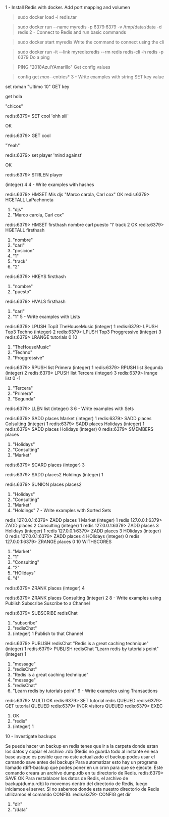 1 - Install Redis with docker.
Add port mapping and volumen

> sudo docker load -i redis.tar

> sudo docker run --name myredis -p 6379:6379 -v /tmp/data:/data -d redis
2 - Connect to Redis and run basic commands

> sudo docker start myredis
Write the command to connect using the cli

> sudo docker run -it --link myredis:redis --rm redis redis-cli -h redis -p 6379
Do a ping

> PING "2018AzulYAmarillo"
Get config values

> config get *max-*-entries*
3 - Write examples with string
SET key value

set roman "Ultimo 10"
GET key

get hola

"chicos"

redis:6379> SET cool 'ohh siii'

OK

redis:6379> GET cool

"Yeah"

redis:6379> set player 'mind against'

OK

redis:6379> STRLEN player

(integer) 4
4 - Write examples with hashes

redis:6379> HMSET Mis djs "Marco carola, Carl cox"
OK
redis:6379> HGETALL LaPachoneta
1) "djs"
2) "Marco carola, Carl cox"

redis:6379> HMSET firsthash nombre carl puesto '1' track 2
OK
redis:6379> HGETALL firsthash
1) "nombre"
2) "carl"
3) "posicion"
4) "1"
5) "track"
6) "2"

redis:6379> HKEYS firsthash
1) "nombre"
2) "puesto"

redis:6379> HVALS firsthash
1) "carl"
2) "1"
5 - Write examples with Lists

redis:6379> LPUSH Top3 TheHouseMusic
(integer) 1
redis:6379> LPUSH Top3 Techno
(integer) 2
redis:6379> LPUSH Top3 Proggressive
(integer) 3
redis:6379> LRANGE tutorials 0 10
1) "TheHouseMusic"
2) "Techno"
3) "Proggressive"

redis:6379> RPUSH list Primera
(integer) 1
redis:6379> RPUSH list Segunda
(integer) 2
redis:6379> LPUSH list Tercera
(integer) 3
redis:6379> lrange list 0 -1
1) "Tercera"
2) "Primera"
3) "Segunda"

redis:6379> LLEN list
(integer) 3
6 - Write examples with Sets

redis:6379> SADD places Market
(integer) 1
redis:6379> SADD places Colsulting
(integer) 1
redis:6379> SADD places Holidays
(integer) 1
redis:6379> SADD places Holidays
(integer) 0
redis:6379> SMEMBERS places
1) "Holidays"
2) "Consulting"
3) "Market"

redis:6379> SCARD places
(integer) 3

redis:6379> SADD places2 Holdings
(integer) 1

redis:6379> SUNION places places2
1) "Holidays"
2) "Consulting"
3) "Market"
4) "Holdings"
7 - Write examples with Sorted Sets

redis 127.0.0.1:6379> ZADD places 1 Market
(integer) 1
redis 127.0.0.1:6379> ZADD places 2 Consulting
(integer) 1
redis 127.0.0.1:6379> ZADD places 3 Holidays
(integer) 1
redis 127.0.0.1:6379> ZADD places 3 HOlidays
(integer) 0
redis 127.0.0.1:6379> ZADD places 4 HOlidays
(integer) 0
redis 127.0.0.1:6379> ZRANGE places 0 10 WITHSCORES
1) "Market"
2) "1"
3) "Consulting"
4) "2"
5) "HOlidays"
6) "4"

redis:6379> ZRANK places
(integer) 4

redis:6379> ZRANK places Consulting
(integer) 2
8 - Write examples using Publish Subscribe
Suscribe to a Channel

redis:6379> SUBSCRIBE redisChat
1) "subscribe"
2) "redisChat"
3) (integer) 1
Publish to that Channel

redis:6379> PUBLISH redisChat "Redis is a great caching technique"
(integer) 1
redis:6379> PUBLISH redisChat "Learn redis by tutorials point"
(integer) 1
1) "message"
2) "redisChat"
3) "Redis is a great caching technique"
1) "message"
2) "redisChat"
3) "Learn redis by tutorials point"
9 - Write examples using Transactions

redis:6379> MULTI
OK
redis:6379> SET tutorial redis
QUEUED
redis:6379> GET tutorial
QUEUED
redis:6379> INCR visitors
QUEUED
redis:6379> EXEC
1) OK
2) "redis"
3) (integer) 1 

10 - Investigate backups

Se puede hacer un backup en redis tenes que ir a la carpeta donde estan los datos y copiar el archivo .rdb (Redis no guarda todo al instante en esa base asique es posible que no este actualizado el backup podes usar el camando save antes del backup) Para automatizar esto hay un programa llamado rdiff-backup que podes poner en un cron para que se ejecute.
Este comando creara un archivo dump.rdb en tu directorio de Redis.
redis:6379> SAVE
OK
Para restablacer los datos de Redis, el archivo de backup(dump.rdb) lo movemos dentro del directorio de Redis, luego iniciamos el server. Si no sabemos donde esta nuestro directorio de Redis utilizamos el comando CONFIG:
redis:6379> CONFIG get dir
1) "dir"
2) "/data"


